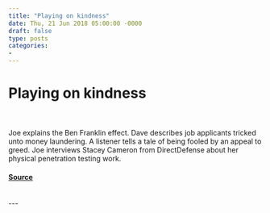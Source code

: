 ```yaml
---
title: "Playing on kindness"
date: Thu, 21 Jun 2018 05:00:00 -0000
draft: false
type: posts
categories: 
- 
---
```

# Playing on kindness

<br/>

<br/>
Joe explains the Ben Franklin effect. Dave describes job applicants tricked unto money laundering. A listener tells a tale of being fooled by an appeal to greed. Joe interviews Stacey Cameron from DirectDefense about her physical penetration testing work.

#### [Source](https://thecyberwire.com/podcasts/hacking-humans/4/notes)

<br/>
---
